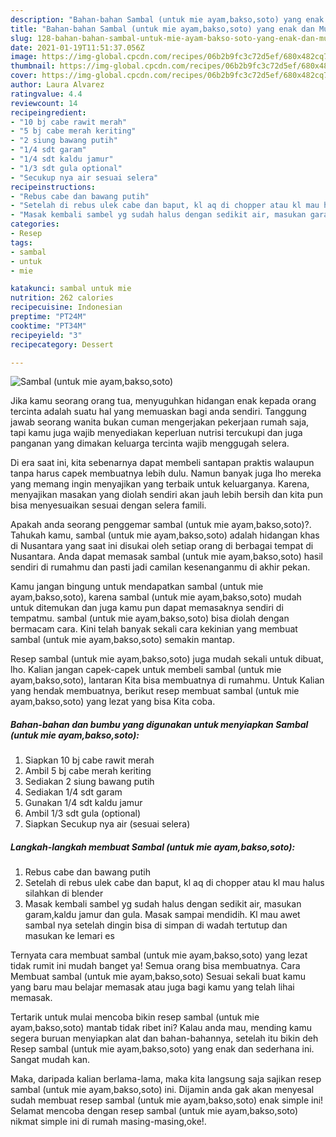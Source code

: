 ```yaml
---
description: "Bahan-bahan Sambal (untuk mie ayam,bakso,soto) yang enak dan Mudah Dibuat"
title: "Bahan-bahan Sambal (untuk mie ayam,bakso,soto) yang enak dan Mudah Dibuat"
slug: 128-bahan-bahan-sambal-untuk-mie-ayam-bakso-soto-yang-enak-dan-mudah-dibuat
date: 2021-01-19T11:51:37.056Z
image: https://img-global.cpcdn.com/recipes/06b2b9fc3c72d5ef/680x482cq70/sambal-untuk-mie-ayambaksosoto-foto-resep-utama.jpg
thumbnail: https://img-global.cpcdn.com/recipes/06b2b9fc3c72d5ef/680x482cq70/sambal-untuk-mie-ayambaksosoto-foto-resep-utama.jpg
cover: https://img-global.cpcdn.com/recipes/06b2b9fc3c72d5ef/680x482cq70/sambal-untuk-mie-ayambaksosoto-foto-resep-utama.jpg
author: Laura Alvarez
ratingvalue: 4.4
reviewcount: 14
recipeingredient:
- "10 bj cabe rawit merah"
- "5 bj cabe merah keriting"
- "2 siung bawang putih"
- "1/4 sdt garam"
- "1/4 sdt kaldu jamur"
- "1/3 sdt gula optional"
- "Secukup nya air sesuai selera"
recipeinstructions:
- "Rebus cabe dan bawang putih"
- "Setelah di rebus ulek cabe dan baput, kl aq di chopper atau kl mau halus silahkan di blender"
- "Masak kembali sambel yg sudah halus dengan sedikit air, masukan garam,kaldu jamur dan gula. Masak sampai mendidih. Kl mau awet sambal nya setelah dingin bisa di simpan di wadah tertutup dan masukan ke lemari es"
categories:
- Resep
tags:
- sambal
- untuk
- mie

katakunci: sambal untuk mie 
nutrition: 262 calories
recipecuisine: Indonesian
preptime: "PT24M"
cooktime: "PT34M"
recipeyield: "3"
recipecategory: Dessert

---
```



![Sambal (untuk mie ayam,bakso,soto)](https://img-global.cpcdn.com/recipes/06b2b9fc3c72d5ef/680x482cq70/sambal-untuk-mie-ayambaksosoto-foto-resep-utama.jpg)

Jika kamu seorang orang tua, menyuguhkan hidangan enak kepada orang tercinta adalah suatu hal yang memuaskan bagi anda sendiri. Tanggung jawab seorang  wanita bukan cuman mengerjakan pekerjaan rumah saja, tapi kamu juga wajib menyediakan keperluan nutrisi tercukupi dan juga panganan yang dimakan keluarga tercinta wajib menggugah selera.

Di era  saat ini, kita sebenarnya dapat membeli santapan praktis walaupun tanpa harus capek membuatnya lebih dulu. Namun banyak juga lho mereka yang memang ingin menyajikan yang terbaik untuk keluarganya. Karena, menyajikan masakan yang diolah sendiri akan jauh lebih bersih dan kita pun bisa menyesuaikan sesuai dengan selera famili. 



Apakah anda seorang penggemar sambal (untuk mie ayam,bakso,soto)?. Tahukah kamu, sambal (untuk mie ayam,bakso,soto) adalah hidangan khas di Nusantara yang saat ini disukai oleh setiap orang di berbagai tempat di Nusantara. Anda dapat memasak sambal (untuk mie ayam,bakso,soto) hasil sendiri di rumahmu dan pasti jadi camilan kesenanganmu di akhir pekan.

Kamu jangan bingung untuk mendapatkan sambal (untuk mie ayam,bakso,soto), karena sambal (untuk mie ayam,bakso,soto) mudah untuk ditemukan dan juga kamu pun dapat memasaknya sendiri di tempatmu. sambal (untuk mie ayam,bakso,soto) bisa diolah dengan bermacam cara. Kini telah banyak sekali cara kekinian yang membuat sambal (untuk mie ayam,bakso,soto) semakin mantap.

Resep sambal (untuk mie ayam,bakso,soto) juga mudah sekali untuk dibuat, lho. Kalian jangan capek-capek untuk membeli sambal (untuk mie ayam,bakso,soto), lantaran Kita bisa membuatnya di rumahmu. Untuk Kalian yang hendak membuatnya, berikut resep membuat sambal (untuk mie ayam,bakso,soto) yang lezat yang bisa Kita coba.

<!--inarticleads1-->

##### Bahan-bahan dan bumbu yang digunakan untuk menyiapkan Sambal (untuk mie ayam,bakso,soto):

1. Siapkan 10 bj cabe rawit merah
1. Ambil 5 bj cabe merah keriting
1. Sediakan 2 siung bawang putih
1. Sediakan 1/4 sdt garam
1. Gunakan 1/4 sdt kaldu jamur
1. Ambil 1/3 sdt gula (optional)
1. Siapkan Secukup nya air (sesuai selera)




<!--inarticleads2-->

##### Langkah-langkah membuat Sambal (untuk mie ayam,bakso,soto):

1. Rebus cabe dan bawang putih
1. Setelah di rebus ulek cabe dan baput, kl aq di chopper atau kl mau halus silahkan di blender
1. Masak kembali sambel yg sudah halus dengan sedikit air, masukan garam,kaldu jamur dan gula. Masak sampai mendidih. Kl mau awet sambal nya setelah dingin bisa di simpan di wadah tertutup dan masukan ke lemari es




Ternyata cara membuat sambal (untuk mie ayam,bakso,soto) yang lezat tidak rumit ini mudah banget ya! Semua orang bisa membuatnya. Cara Membuat sambal (untuk mie ayam,bakso,soto) Sesuai sekali buat kamu yang baru mau belajar memasak atau juga bagi kamu yang telah lihai memasak.

Tertarik untuk mulai mencoba bikin resep sambal (untuk mie ayam,bakso,soto) mantab tidak ribet ini? Kalau anda mau, mending kamu segera buruan menyiapkan alat dan bahan-bahannya, setelah itu bikin deh Resep sambal (untuk mie ayam,bakso,soto) yang enak dan sederhana ini. Sangat mudah kan. 

Maka, daripada kalian berlama-lama, maka kita langsung saja sajikan resep sambal (untuk mie ayam,bakso,soto) ini. Dijamin anda gak akan menyesal sudah membuat resep sambal (untuk mie ayam,bakso,soto) enak simple ini! Selamat mencoba dengan resep sambal (untuk mie ayam,bakso,soto) nikmat simple ini di rumah masing-masing,oke!.

